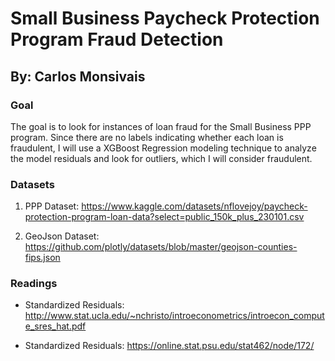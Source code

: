 # Small Business Paycheck Protection Program Fraud Detection
## By: Carlos Monsivais

### Goal
The goal is to look for instances of loan fraud for the Small Business PPP  program. Since there are no labels indicating
whether each loan is fraudulent, I will use a XGBoost Regression modeling technique to analyze the model residuals and look
for outliers, which I will consider fraudulent.

### Datasets
1. PPP Dataset: https://www.kaggle.com/datasets/nflovejoy/paycheck-protection-program-loan-data?select=public_150k_plus_230101.csv

2. GeoJson Dataset: https://github.com/plotly/datasets/blob/master/geojson-counties-fips.json

### Readings
* Standardized Residuals: http://www.stat.ucla.edu/~nchristo/introeconometrics/introecon_compute_sres_hat.pdf

* Standardized Residuals: https://online.stat.psu.edu/stat462/node/172/